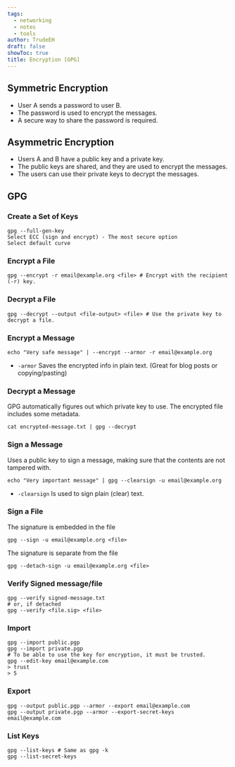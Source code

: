 ```yaml
---
tags:
  - networking
  - notes
  - tools
author: TrudeEH
draft: false
showToc: true
title: Encryption [GPG]
---
```


## Symmetric Encryption

- User A sends a password to user B.
- The password is used to encrypt the messages.
- A secure way to share the password is required.

## Asymmetric Encryption

- Users A and B have a public key and a private key.
- The public keys are shared, and they are used to encrypt the messages.
- The users can use their private keys to decrypt the messages.

## GPG

### Create a Set of Keys

```Shell
gpg --full-gen-key
Select ECC (sign and encrypt) - The most secure option
Select default curve
```

### Encrypt a File

```Shell
gpg --encrypt -r email@example.org <file> # Encrypt with the recipient (-r) key.
```

### Decrypt a File

```Shell
gpg --decrypt --output <file-output> <file> # Use the private key to decrypt a file.
```

### Encrypt a Message

```Shell
echo "Very safe message" | --encrypt --armor -r email@example.org
```

- `-armor` Saves the encrypted info in plain text. (Great for blog posts or copying/pasting)

### Decrypt a Message

GPG automatically figures out which private key to use. The encrypted file includes some metadata.

```Shell
cat encrypted-message.txt | gpg --decrypt
```

### Sign a Message

Uses a public key to sign a message, making sure that the contents are not tampered with.

```Shell
echo "Very important message" | gpg --clearsign -u email@example.org
```

- `-clearsign` Is used to sign plain (clear) text.

### Sign a File

The signature is embedded in the file

```Shell
gpg --sign -u email@example.org <file>
```

The signature is separate from the file

```Shell
gpg --detach-sign -u email@example.org <file>
```

### Verify Signed message/file

```Shell
gpg --verify signed-message.txt
# or, if detached
gpg --verify <file.sig> <file>
```

### Import

```Shell
gpg --import public.pgp
gpg --import private.pgp
# To be able to use the key for encryption, it must be trusted.
gpg --edit-key email@example.com
> trust
> 5
```

### Export

```Shell
gpg --output public.pgp --armor --export email@example.com
gpg --output private.pgp --armor --export-secret-keys email@example.com
```

### List Keys

```Shell
gpg --list-keys # Same as gpg -k
gpg --list-secret-keys
```
